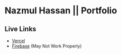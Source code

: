 # Nazmul Hassan || Portfolio

## Live Links

- [Vercel](https://nazmul-nhb.vercel.app/)
- [Firebase](https://nazmul-nhb.web.app/) (May Not Work Properly)
